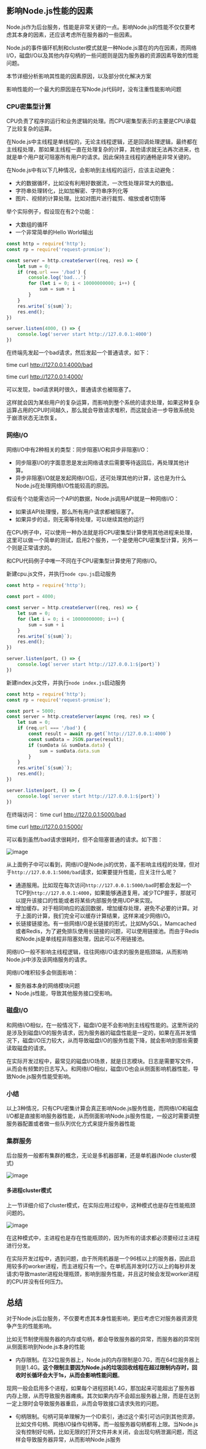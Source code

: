 ## 影响Node.js性能的因素
Node.js作为后台服务，性能是非常关键的一点。影响Node.js的性能不仅仅要考虑其本身的因素，还应该考虑所在服务器的一些因素。


Node.js的事件循环机制和cluster模式就是一种Node.js潜在的内在因素，而网络I/O，磁盘I/O以及其他内存句柄的一些问题则是因为服务器的资源因素导致的性能问题。

本节详细分析影响其性能的因素原因，以及部分优化解决方案


影响性能的一个最大的原因是在写Node.js代码时，没有注重性能影响问题

### CPU密集型计算
CPU负责了程序的运行和业务逻辑的处理。而CPU密集型表示的主要是CPU承载了比较复杂的运算。


在Node.js中主线程是单线程的，无论主线程逻辑，还是回调处理逻辑，最终都在主线程处理，那如果主线程一直在处理复杂的计算，其他请求就无法再次进来，也就是单个用户就可阻塞所有用户的请求。因此保持主线程的通畅是非常关键的。

在Node.js中有以下几种情况，会影响到主线程的运行，应该主动避免：
- 大的数据循环，比如没有利用好数据流，一次性处理非常大的数组。
- 字符串处理转化，比如加解密、字符串序列化等
- 图片、视频的计算处理。比如对图片进行裁剪、缩放或者切割等

举个实际例子，假设现在有2个功能：
- 大数组的循环
- 一个非常简单的Hello World输出

```js
const http = require('http');
const rp = require('request-promise');

const server = http.createServer((req, res) => {
    let sum = 0;
    if (req.url === '/bad') {
        console.log('bad...')
        for (let i = 0; i < 10000000000; i++) {
            sum = sum + i
        }
    }
    res.write(`${sum}`);
    res.end();
})

server.listen(4000, () => {
    console.log('server start http://127.0.0.1:4000')
})

```

在终端先发起一个bad请求，然后发起一个普通请求，如下：

time curl http://127.0.0.1:4000/bad

time curl http://127.0.0.1:4000/

可以发现，bad请求耗时很久，普通请求也被阻塞了。


这样就会因为某些用户的复杂运算，而影响到整个系统的请求处理，如果这种复杂运算占用的CPU时间越久，那么就会导致请求堆积，而这就会进一步导致系统处于崩溃状态无法恢复。


### 网络I/O
网络I/O中有2种相关的类型：同步阻塞I/O和异步非阻塞I/O：
- 同步阻塞I/O的字面意思是发出网络请求后需要等待返回后，再处理其他计算。
- 异步非阻塞I/O就是发起网络I/O后，还可处理其他的计算，这也是为什么Node.js在处理网络I/O性能较高的原因。

假设有个功能需访问一个API的数据，Node.js调用API就是一种网络I/O：

- 如果该API处理慢，那么所有用户请求都被阻塞了。
- 如果异步的话，则无需等待处理，可以继续其他的运行

在CPU例子中，可以使用一种办法就是将CPU密集型计算使用其他进程来处理，这里可以做一个简单的测试，启用2个服务，一个是使用CPU密集型计算，另外一个则是正常请求的。


和CPU代码例子中唯一不同在于CPU密集型计算使用了网络I/O。

新建cpu.js文件，并执行`node cpu.js`启动服务
```js
const http = require('http');

const port = 4000;

const server = http.createServer((req, res) => {
    let sum = 0;
    for (let i = 0; i < 10000000000; i++) {
        sum = sum + i
    }
    res.write(`${sum}`);
    res.end();
})

server.listen(port, () => {
    console.log(`server start http://127.0.0.1:${port}`)
})

```

新建index.js文件，并执行`node index.js`启动服务
```js
const http = require('http');
const rp = require('request-promise');

const port = 5000;
const server = http.createServer(async (req, res) => {
    let sum = 0;
    if (req.url === '/bad') {
        const result = await rp.get(`http://127.0.0.1:4000`)
        const sumData = JSON.parse(result);
        if (sumData && sumData.data) {
            sum = sumData.data.sum
        }
    }
    res.write(`${sum}`);
    res.end();
})

server.listen(port, () => {
    console.log(`server start http://127.0.0.1:${port}`)
})
```

在终端访问：
time curl http://127.0.0.1:5000/bad

time curl http://127.0.0.1:5000/

可以看到虽然/bad请求很耗时，但不会阻塞普通的请求。如下图：

![image](../../../../imgs/io_01.jpg)

从上面例子中可以看到，网络I/O是Node.js的优势，虽不影响主线程的处理，但对于`http://127.0.0.1:5000/bad`请求，如果要提升性能，应关注什么呢？

- 通道服用。比如现在每次访问`http://127.0.0.1:5000/bad`时都会发起一个TCP到`http://127.0.0.1:4000`，如果能够通道复用，减少TCP握手，那就可以提升该接口的性能或者将某些内部服务使用UDP来实现。
- 增加缓存。对于相同响应的返回数据，增加缓存处理，避免不必要的计算。对于上面的计算，我们完全可以缓存计算结果，这样来减少网络I/O。
- 长链接链接池。有一些网络I/O是长链接的形式，比如MySQL，Mamcached或者Redis，为了避免排队使用长链接的问题，可以使用链接池。而由于Redis和Node.js是单线程非阻塞处理，因此可以不用链接池。

网络I/O一般不影响主线程逻辑，往往网络I/O请求的服务是瓶颈端，从而影响Node.js中涉及该网络服务的请求。

网络I/O堆积较多会侧面影响：
- 服务器本身的网络模块问题
- Node.js性能，导致其他服务接口受影响。


### 磁盘I/O
和网络I/O相似，在一般情况下，磁盘I/O是不会影响到主线程性能的。这里所说的是涉及到磁盘I/O的服务请求，因为服务器的磁盘性能是一定的，如果在高并发情况下，磁盘I/O压力较大，从而导致磁盘I/O的服务性能下降，就会影响到那些需要读取磁盘的请求。


在实际开发过程中，最常见的磁盘I/O场景，就是日志模块。日志是需要写文件，从而会有频繁的日志写入。和网络I/O相似，磁盘I/O也会从侧面影响机器性能，导致Node.js服务性能受影响。


### 小结
以上3种情况，只有CPU密集计算会真正影响Node.js服务性能，而网络I/O和磁盘I/O都是直接影响服务器性能，从而侧面影响Node.js服务性能，一般这时需要调整服务器配置或者做一些队列优化方式来提升服务器性能


### 集群服务
后台服务一般都有集群的概念，无论是多机器部署，还是单机器(Node cluster模式)

![image](../../../../imgs/io_02.jpg)

#### 多进程cluster模式
上一节详细介绍了cluster模式，在实际应用过程中，这种模式也是存在性能瓶颈问题的。

![image](../../../../imgs/io_03.jpg)

在这种模式中，主进程也是存在性能瓶颈的，因为所有的请求都必须要经过主进程进行分发。

在实际开发过程中，遇到问题，由于所用机器是一个96核以上的服务器，因此启用较多的worker进程，而主进程只有一个。在单机高并发时(2万以上的每秒并发请求)导致master进程处理瓶颈，影响到服务性能，并且这时候会发现worker进程的CPU并没有任何压力。



## 总结
对于Node.js后台服务，不仅要考虑其本身性能影响，更应考虑它对服务器资源竞争产生的性能影响。

比如无节制使用服务器的内存或句柄，都会导致服务器的异常，而服务器的异常则从侧面影响到Node.js本身的性能

- 内存限制。在32位服务器上，Node.js的内存限制是0.7G，而在64位服务器上则是1.4G。**这个限制主要因为Node.js的垃圾回收线程在超过限制内存时，回收时长循环会大于1s，从而会影响性能问题**。

现网一般会启用多个进程，如果每个进程损耗1.4G，那加起来可能超出了服务器内存上限，从而导致服务器瘫痪。其次如果内存不会超出服务器上限，而是在达到一定上限时会导致服务器重启，从而会导致接口请求失败的问题。

- 句柄限制。句柄可简单理解为一个ID索引，通过这个索引可访问到其他资源，比如文件句柄、网络I/O操作句柄等。而一般服务器句柄都有上限。当Node.js没有控制好句柄，比如无限的打开文件并未关闭，会出现句柄泄漏问题，而这样会导致服务器异常，从而影响Node.js服务